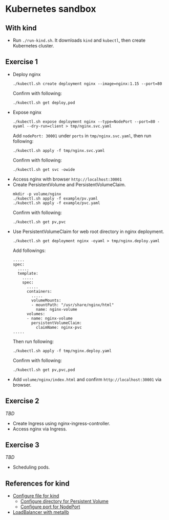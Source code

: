 Kubernetes sandbox
==================

## With kind

* Run `./run-kind.sh`. It downloads `kind` and `kubectl`, then create Kubernetes cluster.

## Exercise 1

* Deploy nginx
  ```
  ./kubectl.sh create deployment nginx --image=nginx:1.15 --port=80
  ```
  Confirm with following:
  ```
  ./kubectl.sh get deploy,pod
  ```
* Expose nginx
  ```
  ./kubectl.sh expose deployment nginx --type=NodePort --port=80 -oyaml --dry-run=client > tmp/nginx.svc.yaml
  ```
  Add `nodePort: 30001` under `ports` in `tmp/nginx.svc.yaml`, then run following:
  ```
  ./kubectl.sh apply -f tmp/nginx.svc.yaml
  ```
  Confirm with following:
  ```
  ./kubectl.sh get svc -owide
  ```
* Access nginx with browser `http://localhost:30001`
* Create PersistentVolume and PersistentVolumeClaim.
  ```
  mkdir -p volume/nginx
  ./kubectl.sh apply -f example/pv.yaml
  ./kubectl.sh apply -f example/pvc.yaml
  ```
  Confirm with following:
  ```
  ./kubectl.sh get pv,pvc
  ```
* Use PersistentVolumeClaim for web root directory in nginx deployment.
  ```
  ./kubectl.sh get deployment nginx -oyaml > tmp/nginx.deploy.yaml
  ```
  Add followings:
  ```
  .....
  spec:
    .....
    template:
      .....
      spec:
        .....
        containers:
          .....
          volumeMounts:
          - mountPath: "/usr/share/nginx/html"
            name: nginx-volume
        volumes:
        - name: nginx-volume
          persistentVolumeClaim:
            claimName: nginx-pvc
  .....
  ```
  Then run following:
  ```
  ./kubectl.sh apply -f tmp/nginx.deploy.yaml
  ```
  Confirm with following:
  ```
  ./kubectl.sh get pv,pvc,pod
  ```
* Add `volume/nginx/index.html` and confirm `http://localhost:30001` via browser.

## Exercise 2

_TBD_

* Create Ingress using nginx-ingress-controller.
* Access nginx via Ingress.

## Exercise 3

_TBD_

* Scheduling pods.

## References for kind

* [Configure file for kind](https://kind.sigs.k8s.io/docs/user/configuration/)
  + [Configure directory for Persistent Volume](https://kind.sigs.k8s.io/docs/user/configuration/#extra-mounts)
  + [Configure port for NodePort](https://kind.sigs.k8s.io/docs/user/configuration/#extra-port-mappings)
* [LoadBalancer with metallb](https://kind.sigs.k8s.io/docs/user/loadbalancer/)
